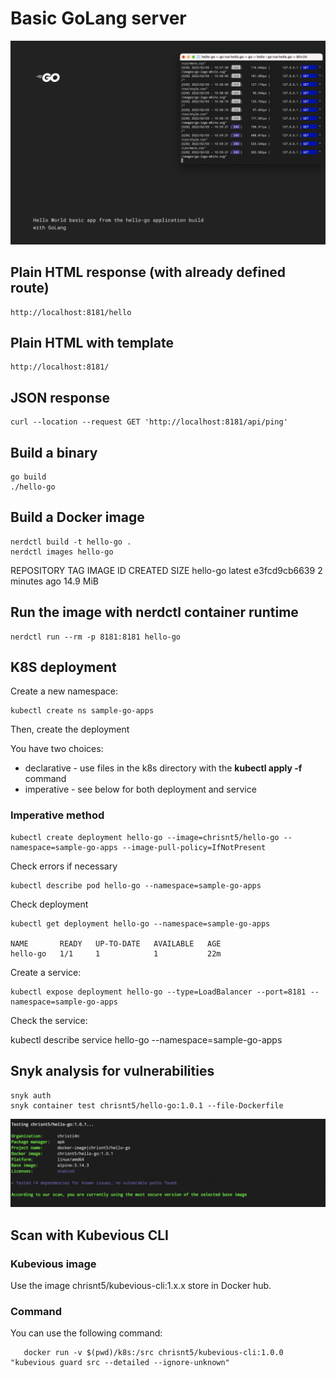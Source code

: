 # Basic GoLang server

![Frontend](https://raw.githubusercontent.com/christi4n/hello-go/master/assets/golang-app-hello-go.png)

## Plain HTML response (with already defined route)

    http://localhost:8181/hello

## Plain HTML with template

    http://localhost:8181/

## JSON response

    curl --location --request GET 'http://localhost:8181/api/ping'

## Build a binary

    go build
    ./hello-go

## Build a Docker image

    nerdctl build -t hello-go .
    nerdctl images hello-go

REPOSITORY    TAG       IMAGE ID        CREATED          SIZE
hello-go      latest    e3fcd9cb6639    2 minutes ago    14.9 MiB

## Run the image with nerdctl container runtime

    nerdctl run --rm -p 8181:8181 hello-go

## K8S deployment

Create a new namespace:

    kubectl create ns sample-go-apps

Then, create the deployment

You have two choices:

- declarative - use files in the k8s directory with the **kubectl apply -f** command
- imperative - see below for both deployment and service

### Imperative method

    kubectl create deployment hello-go --image=chrisnt5/hello-go --namespace=sample-go-apps --image-pull-policy=IfNotPresent

Check errors if necessary

    kubectl describe pod hello-go --namespace=sample-go-apps

Check deployment

    kubectl get deployment hello-go --namespace=sample-go-apps

    NAME       READY   UP-TO-DATE   AVAILABLE   AGE
    hello-go   1/1     1            1           22m

Create a service:

    kubectl expose deployment hello-go --type=LoadBalancer --port=8181 --namespace=sample-go-apps

Check the service:

kubectl describe service hello-go --namespace=sample-go-apps
## Snyk analysis for vulnerabilities

    snyk auth
    snyk container test chrisnt5/hello-go:1.0.1 --file-Dockerfile

![Snyk analysis](https://raw.githubusercontent.com/christi4n/hello-go/master/assets/snyk-analysis.png)

## Scan with Kubevious CLI

### Kubevious image

Use the image chrisnt5/kubevious-cli:1.x.x store in Docker hub.

### Command

You can use the following command:

```
   docker run -v $(pwd)/k8s:/src chrisnt5/kubevious-cli:1.0.0 "kubevious guard src --detailed --ignore-unknown"
```
